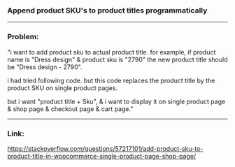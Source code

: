 ### Append product SKU's to product titles programmatically

---

### Problem: 

"i want to add product sku to actual product title. for example, if product name is "Dress design" & product sku is "2790" the new product title should be "Dress design - 2790".

i had tried following code. but this code replaces the product title by the product SKU on single product pages.

but i want "product title + Sku", & i want to display it on single product page & shop page & checkout page & cart page."

---

### Link: 
https://stackoverflow.com/questions/57217101/add-product-sku-to-product-title-in-woocommerce-single-product-page-shop-page/

